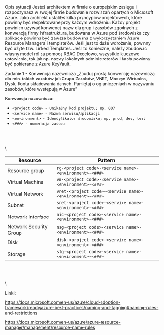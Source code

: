 Opis sytuacji 
Jesteś architektem w firmie o europejskim zasięgu i rozpoczynasz w swojej firmie budowanie rozwiązań opartych o Microsoft Azure. 
Jako architekt ustaliłeś kilka pryncypiów projektowych, które powinny być respektowane przy każdym wdrożeniu: 
Każdy projekt powinien używać konwencji nazw dla grup i zasobów zgodnych z konwencją firmy 
Infrastruktura, budowana w Azure pod środowiska czy aplikacje powinna być zawsze budowana z wykorzystaniem Azure Resource Managera i template’ów. Jeśli jest to duże wdrożenie, powinny być użyte tzw. Linked Templates. 
Jeśli to konieczne, należy zbudować własny model ról za pomocą RBAC 
Docelowo, wszystkie kluczowe ustawienia, tak jak np. nazwy lokalnych administratorów i hasła powinny być pobierane z Azure KeyVault.


Zadanie 1 - Konwencja nazewnicza 
„Zbuduj prostą konwencję nazewniczą dla min. takich zasobów jak Grupa Zasobów, VNET, Maszyn Wirtualna, Dysk, Konta składowania danych. Pamiętaj o ograniczeniach w nazywaniu zasobów, które występują w Azure” 
  

Konwencja nazewnicza: 
- `<project code> - Unikalny kod projektu; np. 007`
- `<service name> - Nazwa serwisu/aplikacji`
- `<environment> - Idendyfikator środowiska; np. prod, dev, test`
- `<###> - numeracja zasobu`
 
 
 \
 \
 \
 \

| Resource | Pattern |
| --- | --- |
| Resource group | `rg-<project code>-<service name>-<environment>-<###>` |
| Virtual Machine | `vm-<project code>-<service name>-<environment>-<###>` |
| Virtual Network  | `vnet-<project code>-<service name>-<environment>-<###>` |
| Subnet  | `snet-<project code>-<service name>-<environment>-<###>` |
| Network Interface  | `nic-<project code>-<service name>-<environment>-<###>` |
| Network Security Group  | `nsg-<project code>-<service name>-<environment>-<###>` |
| Disk  | `disk-<project code>-<service name>-<environment>-<###>` |
| Storage  | `stg-<project code>-<service name>-<environment>-<###>` |


\
\
\
\
 
 
 
Linki:

https://docs.microsoft.com/en-us/azure/cloud-adoption-framework/ready/azure-best-practices/naming-and-tagging#naming-rules-and-restrictions 
 
https://docs.microsoft.com/en-us/azure/azure-resource-manager/management/resource-name-rules 
  
